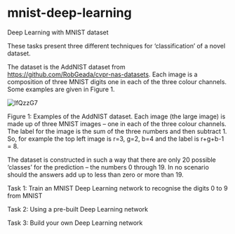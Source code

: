 # mnist-deep-learning
Deep Learning with MNIST dataset

These tasks present three different techniques for ‘classification’ of a novel dataset.

The dataset is the AddNIST dataset from https://github.com/RobGeada/cvpr-nas-datasets. 
Each image is a composition of three MNIST digits one in each of the three colour channels.
Some examples are given in Figure 1. 

![lfQzzG7](https://user-images.githubusercontent.com/69586412/172048648-7e9566dd-13c6-4cb6-86cd-821535044065.png)

Figure 1: Examples of the AddNIST dataset. Each image (the large image) is made up of 
three MNIST images – one in each of the three colour channels. The label for the image is 
the sum of the three numbers and then subtract 1. So, for example the top left image is r=3, 
g=2, b=4 and the label is r+g+b-1 = 8. 

The dataset is constructed in such a way that there are only 20 possible ‘classes’ for the 
prediction – the numbers 0 through 19. In no scenario should the answers add up to less 
than zero or more than 19. 

Task 1: Train an MNIST Deep Learning network to recognise the digits 0 to 9 from MNIST

Task 2: Using a pre-built Deep Learning network

Task 3: Build your own Deep Learning network
